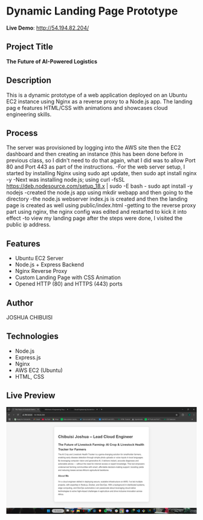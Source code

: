 # Dynamic Landing Page Prototype

 **Live Demo**: http://54.194.82.204/

## Project Title
**The Future of AI-Powered Logistics**

## Description
This is a dynamic prototype of a web application deployed on an Ubuntu EC2 instance using Nginx as a reverse proxy to a Node.js app. The landing pag
e features HTML/CSS with animations and showcases cloud engineering skills.

## Process
The server was provisioned by logging into the AWS site then the EC2 dashboard and then creating an instance (this has been done before in previous
class, so I didn't need to do that again, what I did was to allow Port 80 and Port 443 as part of the instructions.
-For the web server setup, I started by installing Nginx using sudo apt update, then sudo apt install nginx -y
-Next was installing node.js; using curl -fsSL https://deb.nodesource.com/setup_18.x | sudo -E bash -
sudo apt install -y nodejs
-created the node.js app using mkdir webapp and then going to the directory
-the node.js webserver index.js is created and then the landing page is created as well using public/index.html
-getting to the reverse proxy part using nginx, the nginx config was edited and restarted to kick it into effect
-to view my landing page after the steps were done, I visited the public ip address.

## Features
- Ubuntu EC2 Server
- Node.js + Express Backend
- Nginx Reverse Proxy
- Custom Landing Page with CSS Animation
- Opened HTTP (80) and HTTPS (443) ports

## Author
JOSHUA CHIBUISI

## Technologies
- Node.js
- Express.js
- Nginx
- AWS EC2 (Ubuntu)
- HTML, CSS

## Live Preview

![Landing Page Screenshot](<Screenshot (60).png>)
